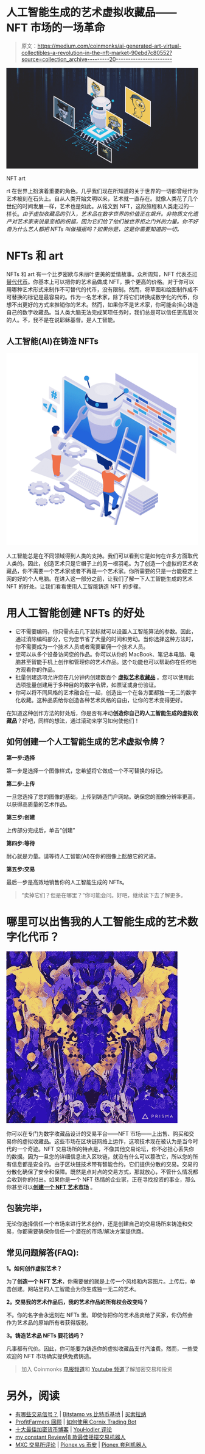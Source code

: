 # 人工智能生成的艺术虚拟收藏品——NFT 市场的一场革命

> 原文：<https://medium.com/coinmonks/ai-generated-art-virtual-collectibles-a-revolution-in-the-nft-market-90ebd7c80552?source=collection_archive---------20----------------------->

![](img/c8b7e461926c14da7732f6b70f0f1814.png)

NFT art

rt 在世界上扮演着重要的角色。几乎我们现在所知道的关于世界的一切都曾经作为艺术被刻在石头上。自从人类开始文明以来，艺术就一直存在。就像人类花了几个世纪的时间发展一样，艺术也是如此。从铭文到 NFT，这段旅程和人类走过的一样长。*由于虚拟收藏品的引入，艺术品在数字世界的价值正在飙升。非物质文化遗产对艺术家来说是变相的祝福，因为它们给了他们被世界拒之门外的力量。你不好奇为什么艺人都把 NFTs 叫做福报吗？如果你是，这是你需要知道的一切。*

# **NFTs 和 art**

NFTs 和 art 有一个比罗密欧与朱丽叶更美的爱情故事。众所周知，NFT 代表[不可替代代币](https://www.forbes.com/advisor/investing/nft-non-fungible-token/)。你基本上可以把你的艺术品做成 NFT，换个更高的价格。对于你可以用哪种艺术形式来制作不可替代的代币，没有限制。然而，将草图和绘图制作成不可替换的标记是最容易的。作为一名艺术家，除了将它们转换成数字化的代币，你想不出更好的方式来推销你的艺术。然而，如果你不是艺术家，你可能会担心铸造自己的数字收藏品。当人类大脑无法完成某项任务时，我们总是可以信任更高层次的人。不，我不是在说耶稣基督。是人工智能。

## **人工智能(AI)在铸造 NFTs**

![](img/4364f41a2616fdefbc680510914aab4b.png)

人工智能总是在不同领域得到人类的支持。我们可以看到它是如何在许多方面取代人类的。因此，创造艺术只是它帽子上的另一根羽毛。为了创造一个虚拟的艺术收藏品，你不需要一个艺术家或者不再是一个艺术家。你所需要的只是一台能稳定上网的好的个人电脑。在进入这一部分之前，让我们了解一下人工智能生成的艺术 NFT 的好处。让我们看看使用人工智能铸造 NFT 的步骤。

# **用人工智能创建 NFTs 的好处**

*   它不需要编码，你只需点击几下鼠标就可以设置人工智能算法的参数。因此，通过消除编码部分，它为您节省了大量的时间和劳动。当你选择这种方法时，你不需要成为一个技术人员或者需要雇佣一个技术人员。
*   您可以从多个设备访问您的作品。你可以从你的 MacBook、笔记本电脑、电脑甚至智能手机上创作和管理你的艺术作品。这个功能也可以帮助你在任何地方观看你的作品。
*   批量创建选项允许您在几分钟内创建数百个 [**虚拟艺术收藏品**](https://www.appdupe.com/nft-crypto-art-marketing?utm_source=Medium&utm_medium=Blog28mar&utm_campaign=Yasmeen) 。您可以使用此选项批量创建用于多种目的的数字令牌，如票证或身份验证。
*   你可以将不同风格的艺术融合在一起，创造出一个在各方面都独一无二的数字化收藏。这种品质给你创造各种艺术风格的自由，让你的艺术变得更好。

在知道这种创作方法的好处后，你是否有冲动**创造你自己的人工智能生成的虚拟收藏品**？好吧，同样的想法，通过滚动来学习如何使他们！

## **如何创建一个人工智能生成的艺术虚拟令牌？**

**第一步:选择**

第一步是选择一个图像样式，您希望将它做成一个不可替换的标记。

**第二步:上传**

一旦您选择了您的图像的基础，上传到铸造门户网站。确保您的图像分辨率更高，以获得高质量的艺术作品。

**第三步:创建**

上传部分完成后，单击“创建”

**第四步:等待**

耐心就是力量。请等待人工智能(AI)在你的图像上酝酿它的咒语。

**第五步:交易**

最后一步是高效地销售你的人工智能生成的 NFTs。

> “卖掉它们？但是在哪里？”你可能会问。好吧，继续读下去了解更多。

# 哪里可以出售我的人工智能生成的艺术数字化代币？

![](img/b8338117dc90746e47b84d8352f42738.png)

你可以在专门为数字收藏品设计的交易平台——NFT 市场——上出售、购买和交易你的虚拟收藏品。这些市场在区块链网络上运作，这项技术现在被认为是当今时代的一个奇迹。NFT 交易场所的特点是，不像其他交易论坛，你不必担心丢失你的数据。因为一旦您的详细信息进入区块链，就没有什么可以篡改它，所以您的所有信息都是安全的。由于区块链技术带有智能合约，它们提供分散的交易。交易的分散化确保了安全和保障。既然是点对点的交易方式，那就放心，不管什么情况都会收到你的付出。如果你是一个 NFT 热情的企业家，正在寻找投资的事业，那么你甚至可以[**创建一个 NFT 艺术市场**](https://www.appdupe.com/nft-art-marketplace-development?utm_source=Medium&utm_medium=Blog28mar&utm_campaign=Yasmeen) 。

## **包装完毕，**

无论你选择信任一个市场来进行艺术创作，还是创建自己的交易场所来铸造和交易，你都需要确保你信任一个潜在的市场/解决方案提供商。

## **常见问题解答(FAQ):**

**1。如何创作虚拟艺术？**

为了**创造一个 NFT 艺术**，你需要做的就是上传一个风格和内容图片。上传后，单击创建。网站里的人工智能会为你生成独一无二的艺术。

**2。交易我的艺术作品后，我的艺术作品的所有权会改变吗？**

不。你的名字会永远刻在 NFTs 里。即使你把你的艺术品卖给了买家，你仍然会作为艺术品的原始所有者获得版税。

**3。铸造艺术品 NFTs 要花钱吗？**

凡事都有代价。因此，你可能要为铸造你的虚拟收藏品支付汽油费。然而，一些受欢迎的 NFT 市场确实提供免费铸造。

> 加入 Coinmonks [电报频道](https://t.me/coincodecap)和 [Youtube 频道](https://www.youtube.com/c/coinmonks/videos)了解加密交易和投资

# 另外，阅读

*   [有哪些交易信号？](https://coincodecap.com/trading-signal) | [Bitstamp vs 比特币基地](https://coincodecap.com/bitstamp-coinbase) | [买索拉纳](https://coincodecap.com/buy-solana)
*   [ProfitFarmers 回顾](https://coincodecap.com/profitfarmers-review) | [如何使用 Cornix Trading Bot](https://coincodecap.com/cornix-trading-bot)
*   [十大最佳加密货币博客](https://coincodecap.com/best-cryptocurrency-blogs) | [YouHodler 评论](https://coincodecap.com/youhodler-review)
*   [my constant Review](https://coincodecap.com/myconstant-review)|[8 款最佳摇摆交易机器人](https://coincodecap.com/best-swing-trading-bots)
*   [MXC 交易所评论](/coinmonks/mxc-exchange-review-3af0ec1cba8c) | [Pionex vs 币安](https://coincodecap.com/pionex-vs-binance) | [Pionex 套利机器人](https://coincodecap.com/pionex-arbitrage-bot)